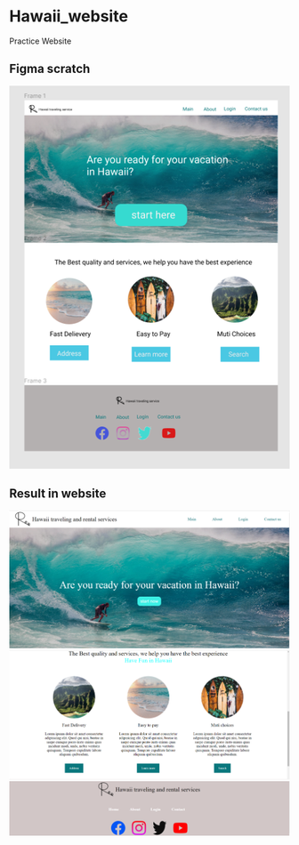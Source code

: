 # Hawaii_website

Practice Website

## Figma scratch
![](https://github.com/ycl818/Hawaii_website/blob/master/Pictures/20220106_figma.PNG)

## Result in website
![](https://github.com/ycl818/Hawaii_website/blob/master/Pictures/20220106-1.PNG)
![](https://github.com/ycl818/Hawaii_website/blob/master/Pictures/20220106-2.PNG)
![](https://github.com/ycl818/Hawaii_website/blob/master/Pictures/20220106-3.PNG)
